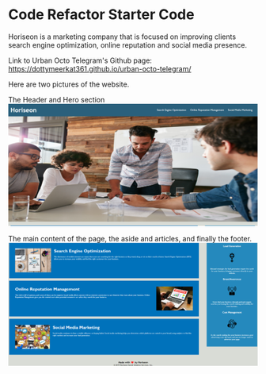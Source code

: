 # Code Refactor Starter Code

Horiseon is a marketing company that is focused on improving clients search engine optimization, online reputation and social media presence.

Link to Urban Octo Telegram's Github page: https://dottymeerkat361.github.io/urban-octo-telegram/

Here are two pictures of the website.

The Header and Hero section
![](./assets/images/horiseon-hero.png)

The main content of the page, the aside and articles, and finally the footer.
![](./assets/images/horiseon-content.png)
